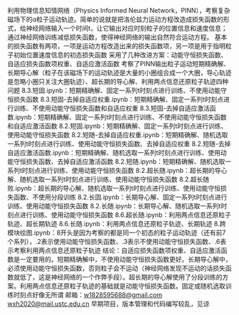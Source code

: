利用物理信息知情网络（Physics Informed Neural Network，PINN），考察复杂磁场下的α粒子运动轨迹。简单的说就是把洛伦兹力运动方程改造成损失函数的形式，给神经网络输入一个时间t，让它输出对应时刻粒子的位置信息和速度信息；通过神经网络训练减低损失函数，使得神经网络的输出自然符合运动方程。
基本的损失函数有两项，一项是运动方程改造出来的损失函数项，另一项是用于指明粒子初始位置速度信息的初态损失函数
采用了几种改进方案：动能守恒损失函数、自适应损失函数项权重、自适应激活函数
考察了PINN输出粒子运动短期精确解、长期导心解（粒子在该磁场下的运动轨迹是大量的小圈组合成一个大圈，导心轨迹是忽略小圈只关注大圈轨迹）、超长期的导心解、利用两点信息还原粒子轨迹四种问题
8.3.短固.ipynb：短期精确解、固定一系列t时刻点进行训练、不使用动能守恒损失函数
8.3.短固-去掉自适应权重.ipynb：短期精确解、固定一系列t时刻点进行训练、不使用动能守恒损失函数和自适应权重
8.3.短固-去掉自适应激活函数.ipynb：短期精确解、固定一系列t时刻点进行训练、不使用动能守恒损失函数和自适应激活函数
8.2.短固.ipynb：短期精确解、固定一系列t时刻点进行训练、使用动能守恒损失函数
8.2.短随-去掉自适应权重.ipynb：短期精确解、随机选取一系列t时刻点进行训练、使用动能守恒损失函数、去掉自适应权重
8.2.短随-去掉自适应激活函数.ipynb：短期精确解、随机选取一系列t时刻点进行训练、使用动能守恒损失函数、去掉自适应激活函数
8.2.短随.ipynb：短期精确解、随机选取一系列t时刻点进行训练、使用动能守恒损失函数
8.2.超长随.ipynb：超长期的导心解、随机选取一系列t时刻点进行训练、使用动能守恒损失函数
8.2.超长随败.ipynb：超长期的导心解、随机选取一系列t时刻点进行训练、使用动能守恒损失函数、不使用分段训练
8.2.长固.ipynb：长期导心解、固定一系列t时刻点进行训练、使用动能守恒损失函数
8.2.长随.ipynb：长期导心解、随机选取一系列t时刻点进行训练、使用动能守恒损失函数
8.6.超长随.ipynb：利用两点信息还原粒子轨迹、超长期轨迹
8.6.长随.ipynb：利用两点信息还原粒子轨迹、长期轨迹
8.跨模块绘图.ipynb：8开头是因为考察的都是同一个初态的粒子运动轨迹（还有前7个系列），.2表示使用动能守恒损失函数、.3表示不使用动能守恒损失函数、.6表示考察利用两点信息还原粒子轨迹
结论：自适应损失函数项权重、自适应激活函数是一定要用的。短期精确解中，不使用动能守恒损失函数更好。长期导心解中，必须使用动能守恒损失函数，否则粒子会不运动（神经网络发现不运动的话损失函数就低了，这是神经网络的一个作弊手段）。超长期的导心解使用了分段训练的方案。利用两点信息还原粒子轨迹的基础就是动能守恒损失函数。固定或随机选取训练时刻点好像无所谓
邮箱：w1828595688@gmail.com  wxh2020@mail.ustc.edu.cn
早期项目，版本管理和代码编写较乱，见谅
